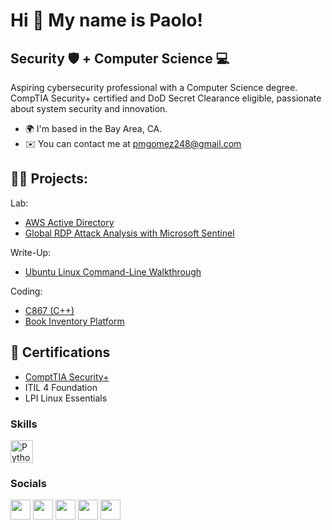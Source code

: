 Hi 👋 My name is Paolo!
===============================

Security 🛡️ + Computer Science 💻
---------------------------------
Aspiring cybersecurity professional with a Computer Science degree. CompTIA Security+ certified and DoD Secret Clearance eligible, passionate about system security and innovation.

* 🌍  I'm based in the Bay Area, CA.
* ✉️  You can contact me at [pmgomez248@gmail.com](mailto:pmgomez248@gmail.com)

<h2>👨‍💻 Projects:</h2>

 Lab:
 - [AWS Active Directory](https://github.com/pattherogue/AWS-Active-Directory-Lab/blob/main/README.md)
 - [Global RDP Attack Analysis with Microsoft Sentinel](https://github.com/pattherogue/SIEM-Lab/blob/main/README.md)
   
 Write-Up:
 - [Ubuntu Linux Command-Line Walkthrough](https://github.com/pattherogue/Ubuntu-CLI-Essentials/blob/main/README.md)

 Coding:
 - [C867 (C++)](https://github.com/pattherogue/C867)
 - [Book Inventory Platform](https://github.com/pattherogue/Book-Inventory-Platform)

<h2>📃 Certifications</h2>

 - [ComptTIA Security+](https://www.credly.com/badges/6e9dcd3b-a631-4b78-9356-1c3f1199beb6)
 - ITIL 4 Foundation
 - LPI Linux Essentials

### Skills

<p align="left">
<a href="https://www.python.org/" target="_blank" rel="noreferrer"><img src="https://raw.githubusercontent.com/danielcranney/readme-generator/main/public/icons/skills/python-colored.svg" width="36" height="36" alt="Python" /></a>
</p>

### Socials

<p align="left"> <a href="https://www.github.com/pattherogue" target="_blank" rel="noreferrer"><img src="https://raw.githubusercontent.com/danielcranney/readme-generator/main/public/icons/socials/github-dark.svg" width="32" height="32" /></a> <a href="http://www.instagram.com/pattherogue" target="_blank" rel="noreferrer"><img src="https://raw.githubusercontent.com/danielcranney/readme-generator/main/public/icons/socials/instagram.svg" width="32" height="32" /></a> <a href="https://www.linkedin.com/in/paolomgomez/" target="_blank" rel="noreferrer"><img src="https://raw.githubusercontent.com/danielcranney/readme-generator/main/public/icons/socials/linkedin.svg" width="32" height="32" /></a> <a href="https://www.twitter.com/pattherogue" target="_blank" rel="noreferrer"><img src="https://raw.githubusercontent.com/danielcranney/readme-generator/main/public/icons/socials/twitter.svg" width="32" height="32" /></a> <a href="https://www.youtube.com/@pattherogue" target="_blank" rel="noreferrer"><img src="https://raw.githubusercontent.com/danielcranney/readme-generator/main/public/icons/socials/youtube.svg" width="32" height="32" /></a></p>



